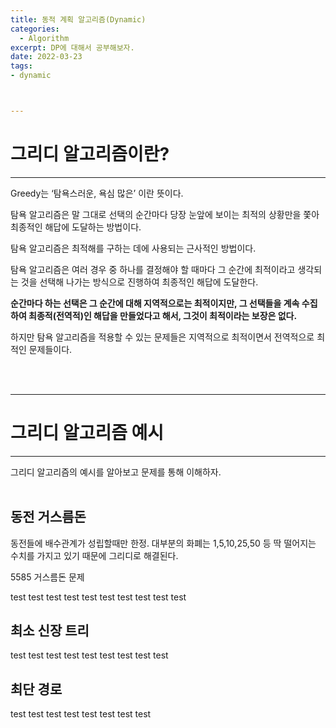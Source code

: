 ```yaml
---
title: 동적 계획 알고리즘(Dynamic)
categories: 
  - Algorithm
excerpt: DP에 대해서 공부해보자.
date: 2022-03-23
tags:
- dynamic



---
```


# 그리디 알고리즘이란?

---

Greedy는 ‘탐욕스러운, 욕심 많은’ 이란 뜻이다.

탐욕 알고리즘은 말 그대로 선택의 순간마다 당장 눈앞에 보이는 최적의 상황만을 쫓아 최종적인 해답에 도달하는 방법이다.

탐욕 알고리즘은 최적해를 구하는 데에 사용되는 근사적인 방법이다.

탐욕 알고리즘은 여러 경우 중 하나를 결정해야 할 때마다 그 순간에 최적이라고 생각되는 것을 선택해 나가는 방식으로 진행하여 최종적인 해답에 도달한다.

**순간마다 하는 선택은 그 순간에 대해 지역적으로는 최적이지만, 그 선택들을 계속 수집하여 최종적(전역적)인 해답을 만들었다고 해서, 그것이 최적이라는 보장은 없다.**

하지만 탐욕 알고리즘을 적용할 수 있는 문제들은 지역적으로 최적이면서 전역적으로 최적인 문제들이다.      


<br />
<br />

---

# 그리디 알고리즘 예시

---

그리디 알고리즘의 예시를 알아보고 문제를 통해 이해하자.
<br />
<br />

## 동전 거스름돈

동전들에 배수관계가 성립할때만 한정.
대부분의 화폐는 1,5,10,25,50 등 딱 떨어지는 수치를 가지고 있기 때문에 그리디로 해결된다.

5585 거스름돈 문제


test
test
test
test
test
test
test
test
test
test

## 최소 신장 트리
test
test
test
test
test
test
test
test
test

## 최단 경로

test
test
test
test
test
test
test
test
